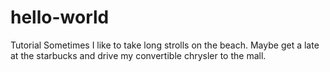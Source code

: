 # hello-world
Tutorial
Sometimes I like to take long strolls on the beach. Maybe get a late at the starbucks and drive my convertible chrysler to the mall.
